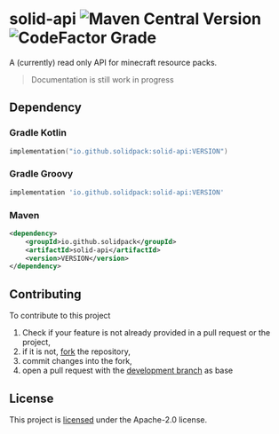 # solid-api ![Maven Central Version](https://img.shields.io/maven-central/v/io.github.solidpack/solid-api?style=flat) ![CodeFactor Grade](https://img.shields.io/codefactor/grade/github/solidpack/solid-api)
A (currently) read only API for minecraft resource packs.

> Documentation is still work in progress

## Dependency

### Gradle Kotlin
```kt
implementation("io.github.solidpack:solid-api:VERSION")
```
### Gradle Groovy
```groovy
implementation 'io.github.solidpack:solid-api:VERSION'
```

### Maven
```xml
<dependency>
    <groupId>io.github.solidpack</groupId>
    <artifactId>solid-api</artifactId>
    <version>VERSION</version>
</dependency>
```

## Contributing
To contribute to this project
1. Check if your feature is not already provided in a pull request or the project,
2. if it is not, [fork](https://github.com/solid-resourcepack/solid-api/fork) the repository,
3. commit changes into the fork,
4. open a pull request with the [development branch](https://github.com/solid-resourcepack/solid-api/tree/development) as base

## License
This project is [licensed](LICENSE) under the Apache-2.0 license.

